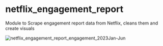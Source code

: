 # netflix_engagement_report
Module to Scrape engagement report data from Netflix, cleans them and create visuals


![netflix_engagement_report_engagement_2023Jan-Jun](netflix_engagement_report/images/netflix_engagement_report_engagement_2023Jan-Jun.png)
